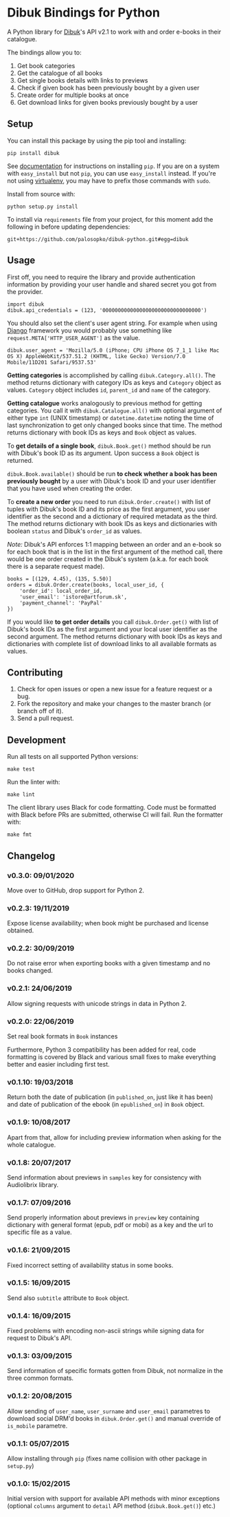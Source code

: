 # Dibuk Bindings for Python

A Python library for [Dibuk](http://www.dibuk.eu/)'s API v2.1 to work with and order e-books in their catalogue.

The bindings allow you to:

1. Get book categories
2. Get the catalogue of all books
3. Get single books details with links to previews
4. Check if given book has been previously bought by a given user
5. Create order for multiple books at once
6. Get download links for given books previously bought by a user


## Setup

You can install this package by using the pip tool and installing:

	pip install dibuk

See [documentation](http://www.pip-installer.org/en/latest/index.html) for instructions on installing `pip`. If you are on a system with `easy_install` but not `pip`, you can use `easy_install` instead. If you're not using [virtualenv](http://www.virtualenv.org/), you may have to prefix those commands with `sudo`.

Install from source with:

	python setup.py install

To install via `requirements` file from your project, for this moment add the following in before updating dependencies:

	git+https://github.com/palosopko/dibuk-python.git#egg=dibuk


## Usage

First off, you need to require the library and provide authentication information by providing your user handle and shared secret you got from the provider.

	import dibuk
	dibuk.api_credentials = (123, '00000000000000000000000000000000')

You should also set the client's user agent string. For example when using [Django](https://www.djangoproject.com/) framework you would probably use something like `request.META['HTTP_USER_AGENT']` as the value.

	dibuk.user_agent = 'Mozilla/5.0 (iPhone; CPU iPhone OS 7_1_1 like Mac OS X) AppleWebKit/537.51.2 (KHTML, like Gecko) Version/7.0 Mobile/11D201 Safari/9537.53'

**Getting categories** is accomplished by calling `dibuk.Category.all()`. The method returns dictionary with category IDs as keys and `Category` object as values. `Category` object includes `id`, `parent_id` and `name` of the category.

**Getting catalogue** works analogously to previous method for getting categories. You call it with `dibuk.Catalogue.all()` with optional argument of either type `int` (UNIX timestamp) or `datetime.datetime` noting the time of last synchronization to get only changed books since that time. The method returns dictionary with book IDs as keys and `Book` object as values.

To **get details of a single book**, `dibuk.Book.get()` method should be run with Dibuk's book ID as its argument. Upon success a `Book` object is returned.

`dibuk.Book.available()` should be run **to check whether a book has been previously bought** by a user with Dibuk's book ID and your user identifier that you have used when creating the order.

To **create a new order** you need to run `dibuk.Order.create()` with list of tuples with Dibuk's book ID and its price as the first argument, you user identifier as the second and a dictionary of required metadata as the third. The method returns dictionary with book IDs as keys and dictionaries with boolean `status` and Dibuk's `order_id` as values.

_Note:_ Dibuk's API enforces 1:1 mapping between an order and an e-book so for each book that is in the list in the first argument of the method call, there would be one order created in the Dibuk's system (a.k.a. for each book there is a separate request made).

	books = [(129, 4.45), (135, 5.50)]
	orders = dibuk.Order.create(books, local_user_id, {
	    'order_id': local_order_id,
	    'user_email': 'istore@artforum.sk',
	    'payment_channel': 'PayPal'
	})

If you would like **to get order details** you call `dibuk.Order.get()` with list of Dibuk's book IDs as the first argument and your local user identifier as the second argument. The method returns dictionary with book IDs as keys and dictionaries with complete list of download links to all available formats as values.


## Contributing

1. Check for open issues or open a new issue for a feature request or a bug.
2. Fork the repository and make your changes to the master branch (or branch off of it).
3. Send a pull request.


## Development

Run all tests on all supported Python versions:

	make test

Run the linter with:

	make lint

The client library uses Black for code formatting. Code must be formatted with Black before PRs are submitted, otherwise CI will fail. Run the formatter with:

	make fmt


## Changelog

### v0.3.0: 09/01/2020

Move over to GitHub, drop support for Python 2.

### v0.2.3: 19/11/2019

Expose license availability; when book might be purchased and license obtained.

### v0.2.2: 30/09/2019

Do not raise error when exporting books with a given timestamp and no books changed.

### v0.2.1: 24/06/2019

Allow signing requests with unicode strings in data in Python 2.

### v0.2.0: 22/06/2019

Set real book formats in `Book` instances

Furthermore, Python 3 compatibility has been added for real, code formatting is covered by Black and various small fixes to make everything better and easier including first test.

### v0.1.10: 19/03/2018

Return both the date of publication (in `published_on`, just like it has been) and date of publication of the ebook (in `epublished_on`) in `Book` object.

### v0.1.9: 10/08/2017

Apart from that, allow for including preview information when asking for the whole catalogue.

### v0.1.8: 20/07/2017

Send information about previews in `samples` key for consistency with Audiolibrix library.

### v0.1.7: 07/09/2016

Send properly information about previews in `preview` key containing dictionary with general format (epub, pdf or mobi) as a key and the url to specific file as a value.

### v0.1.6: 21/09/2015

Fixed incorrect setting of availability status in some books.

### v0.1.5: 16/09/2015

Send also `subtitle` attribute to `Book` object.

### v0.1.4: 16/09/2015

Fixed problems with encoding non-ascii strings while signing data for request to Dibuk's API.

### v0.1.3: 03/09/2015

Send information of specific formats gotten from Dibuk, not normalize in the three common formats.

### v0.1.2: 20/08/2015

Allow sending of `user_name`, `user_surname` and `user_email` parametres to download social DRM'd books in `dibuk.Order.get()` and manual override of `is_mobile` parametre.

### v0.1.1: 05/07/2015

Allow installing through `pip` (fixes name collision with other package in `setup.py`)

### v0.1.0: 15/02/2015

Initial version with support for available API methods with minor exceptions (optional `columns` argument to `detail` API method (`dibuk.Book.get()`) etc.)
